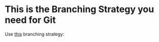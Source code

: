 # This is the Branching Strategy you need for Git



Use [this](https://nvie.com/posts/a-successful-git-branching-model/) branching strategy:
